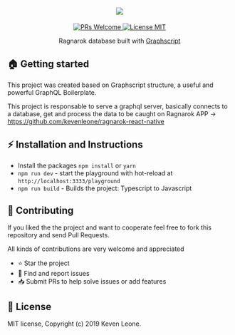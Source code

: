 <h1 align="center">
    <img src="https://static.ragnaplace.com/db/npc/gif/1916.gif"/>
    <br/>
</h1>

<p align="center">
  <a href="http://makeapullrequest.com">
    <img src="https://img.shields.io/badge/PRs-welcome-brightgreen.svg?style=flat-square" alt="PRs Welcome">
  </a>
  <a href="https://opensource.org/licenses/MIT">
    <img src="https://img.shields.io/badge/license-MIT-blue.svg?style=flat-square" alt="License MIT">
  </a>
</p>

<p align="center">
Ragnarok database built with <a href="https://github.com/kevenleone/graphscript">Graphscript</a>
</p>

## :house: Getting started

This project was created based on Graphscript structure, a useful and powerful GraphQL Boilerplate.

This project is responsable to serve a graphql server, basically connects to a database, get and process the data to be caught on Ragnarok APP -> https://github.com/kevenleone/ragnarok-react-native  

## :zap: Installation and Instructions

- Install the packages `npm install` or `yarn`
- `npm run dev` - start the playground with hot-reload at `http://localhost:3333/playground`
- `npm run build` - Builds the project: Typescript to Javascript

## :handshake: **Contributing**
If you liked the the project and want to cooperate feel free to fork this repository and send Pull Requests.

All kinds of contributions are very welcome and appreciated

-   ⭐️ Star the project
-   🐛 Find and report issues
-   📥 Submit PRs to help solve issues or add features

## :book: License
MIT license, Copyright (c) 2019 Keven Leone.

